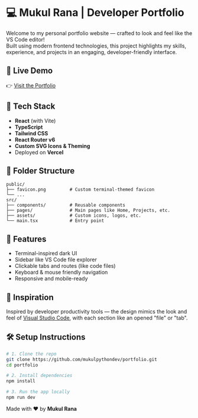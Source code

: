
# 💻 Mukul Rana | Developer Portfolio

Welcome to my personal portfolio website — crafted to look and feel like the VS Code editor!  
Built using modern frontend technologies, this project highlights my skills, experience, and projects in an engaging, developer-friendly interface.


## 🚀 Live Demo
👉 [Visit the Portfolio](https://mukulrana.vercel.app)

## 🧰 Tech Stack

- **React** (with Vite)
- **TypeScript**
- **Tailwind CSS**
- **React Router v6**
- **Custom SVG Icons & Theming**
- Deployed on **Vercel**

## 📁 Folder Structure
```
public/
├── favicon.png         # Custom terminal-themed favicon
└── ...
src/
├── components/         # Reusable components
├── pages/              # Main pages like Home, Projects, etc.
├── assets/             # Custom icons, logos, etc.
└── main.tsx            # Entry point
```

## 🎨 Features

- Terminal-inspired dark UI
- Sidebar like VS Code file explorer
- Clickable tabs and routes (like code files)
- Keyboard & mouse friendly navigation
- Responsive and mobile-ready

## 🧠 Inspiration

Inspired by developer productivity tools — the design mimics the look and feel of [Visual Studio Code](https://code.visualstudio.com/), with each section like an opened "file" or "tab".

## 🛠️ Setup Instructions

```bash
# 1. Clone the repo
git clone https://github.com/mukulpythondev/portfolio.git
cd portfolio

# 2. Install dependencies
npm install

# 3. Run the app locally
npm run dev
```


Made with ❤️ by **Mukul Rana**
